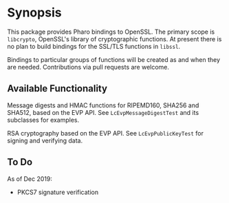 # Synopsis

This package provides Pharo bindings to OpenSSL. The primary scope is ```libcrypto```, OpenSSL's library of cryptographic functions. At present there is no plan to build bindings for the SSL/TLS functions in ```libssl```.

Bindings to particular groups of functions will be created as and when they are needed.  Contributions via pull requests are welcome.

## Available Functionality

Message digests and HMAC functions for RIPEMD160, SHA256 and SHA512, based on the EVP API. See ```LcEvpMessageDigestTest``` and its subclasses for examples.

RSA cryptography based on the EVP API. See ```LcEvpPublicKeyTest``` for signing and verifying data.

## To Do

As of Dec 2019:

- PKCS7 signature verification
